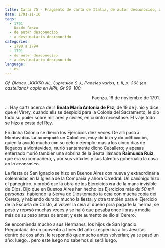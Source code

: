 ```yaml
---
title: Carta 75 - Fragmento de carta de Italia, de autor desconocido, a un destinatario también desconocido, ambos probablemente miembros de la Compañía de Jesús (Faenza, 16 de noviembre de 1791).
date: 1791-11-16
tags:
  - 1791
  - Desde Fanza
  - de autor desconocido
  - a destinatario desconocido
categories:
  - 1790 a 1794
  - 1791
  - de autor desconocido
  - a destinatario desconocido
language:
  - es
---
```


_Cf. Blanco LXXXIX: AL, Supresión S.J., Papeles varios, t. II, p. 306 (en castellano); copia en APA; Gr 99-100._

<div align="right">
Faenza. 16 de noviembre de 1791.
</div>

... Hay carta acerca de la __Beata María Antonia de Paz__, de 19 de junio y dice que el Virrey, cuando ella se despidió para la Colonia del Sacramento, le dio todo su poder sobre militares y civiles, en cuanto necesitase. El viaje todo se hizo a costa del Rey.

En dicha Colonia se dieron los Ejercicios diez veces. De allí pasó a Montevideo. La acompañó un Caballero, muy de bien y de edificación, quien la ayudó mucho con su celo y ejemplo; mas a los cinco días de llegados a Montevideo, murió santamente dicho Caballero; y apenas enterrado murió también una sobrina de la Beata llamada __Raimunda Ruiz__, que era su compañera, y por sus virtudes y sus talentos gobernaba la casa en lo económico.

La fiesta de San Ignacio se hizo en Buenos Aires con nueva y extraordinaria solemnidad en la Iglesia de la Compañía y ahora Catedral. Un canónigo hizo el panegírico, y probó que la obra de los Ejercicios era de la mano invisible de Dios. Dijo que en Buenos Aires han hecho los Ejercicios más de _50 mil personas_. Habiendo la Sierva de Dios tomado la cera con mucha copia del Cerero, y habiendo durado mucho la fiesta, y otra también para el Ejercicio de la Escuela de Cristo, al volver la cera al dueño para pagarle la merma, se pesó y repesó muchas veces y se halló que pesaba once libras y media más de su peso antes de arder; y este  aumento se dio al Cerero.

Se encomienda mucho a sus Hermanos, los hijos de San Ignacio. Preguntada de un convento a fines del año si esperaba a los Jesuitas dentro de dos años, le respondió que mucho antes volverían; ya se pasó un año: luego... pero este luego no sabemos si será luego.
